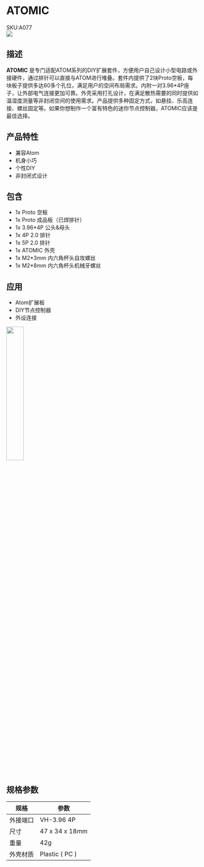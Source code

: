 # ATOMIC

<div class="badge badge-pill badge-primary product_sku_tag">SKU:A077</div>

<div class="product_pic"><img src="assets/img/product_pics/atom_base/atomic/atomic_01.webp"></div>

## 描述

**ATOMIC** 是专门适配ATOM系列的DIY扩展套件，方便用户自己设计小型电路或外接硬件，通过排针可以直接与ATOM进行堆叠。套件内提供了2块Proto空板，每块板子提供多达60多个孔位，满足用户的空间布局需求。内附一对3.96*4P座子，让外部电气连接更加可靠。外壳采用打孔设计，在满足散热需要的同时提供如温湿度测量等非封闭空间的使用需求。产品提供多种固定方式，如悬挂、乐高连接、螺丝固定等。如果你想制作一个富有特色的迷你节点控制器，ATOMIC应该是最佳选择。

## 产品特性

- 兼容Atom
- 机身小巧
- 个性DIY
- 非封闭式设计


## 包含

-  1x Proto 空板
-  1x Proto 成品板（已焊排针）
-  1x 3.96*4P 公头&母头
-  1x 4P 2.0 排针
-  1x 5P 2.0 排针
-  1x ATOMIC 外壳
-  1x M2*3mm 内六角杯头自攻螺丝
-  1x M2*8mm  内六角杯头机械牙螺丝

## 应用

- Atom扩展板
- DIY节点控制器
- 外设连接

<img src="assets/img/product_pics/atom_base/atomic/ATOMIC.gif" width = 30%>

## 规格参数

<table class="table-1">
    <thead>
    <tr>
        <th>规格</th>
        <th>参数</th>
    </tr>
    </thead>
    <tbody>
        <tr>
            <td>外接端口</td>
            <td>VH-3.96 4P</td>
        </tr>
        <tr>
            <td>尺寸</td>
            <td>47 x 34 x 18mm</td>
        </tr>
        <tr>
            <td>重量</td>
            <td>42g</td>
        </tr>
        <tr>
            <td>外壳材质</td>
            <td>Plastic ( PC )</td>
        </tr>
     </tbody>
</table>


<script>

   var purchase_link = 'https://m5stack.com/collections/all/products/atomic-proto-kit';


   var quickstart_link = '';

   anchor_search(purchase_link);
   scrollFunc();

</script>

